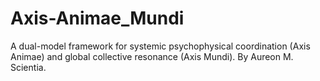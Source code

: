 # Axis-Animae_Mundi
A dual-model framework for systemic psychophysical coordination (Axis Animae) and global collective resonance (Axis Mundi). By Aureon M. Scientia.
